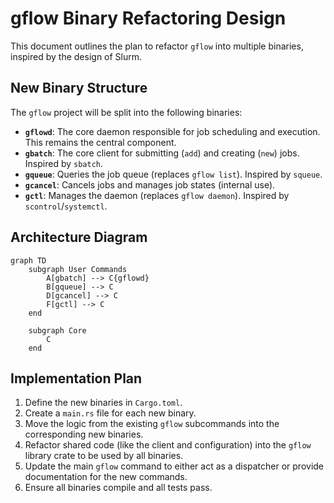 # gflow Binary Refactoring Design

This document outlines the plan to refactor `gflow` into multiple binaries, inspired by the design of Slurm.

## New Binary Structure

The `gflow` project will be split into the following binaries:

- **`gflowd`**: The core daemon responsible for job scheduling and execution. This remains the central component.
- **`gbatch`**: The core client for submitting (`add`) and creating (`new`) jobs. Inspired by `sbatch`.
- **`gqueue`**: Queries the job queue (replaces `gflow list`). Inspired by `squeue`.
- **`gcancel`**: Cancels jobs and manages job states (internal use).
- **`gctl`**: Manages the daemon (replaces `gflow daemon`). Inspired by `scontrol`/`systemctl`.

## Architecture Diagram

```mermaid
graph TD
    subgraph User Commands
        A[gbatch] --> C{gflowd}
        B[gqueue] --> C
        D[gcancel] --> C
        F[gctl] --> C
    end

    subgraph Core
        C
    end
```

## Implementation Plan

1.  Define the new binaries in `Cargo.toml`.
2.  Create a `main.rs` file for each new binary.
3.  Move the logic from the existing `gflow` subcommands into the corresponding new binaries.
4.  Refactor shared code (like the client and configuration) into the `gflow` library crate to be used by all binaries.
5.  Update the main `gflow` command to either act as a dispatcher or provide documentation for the new commands.
6.  Ensure all binaries compile and all tests pass.
